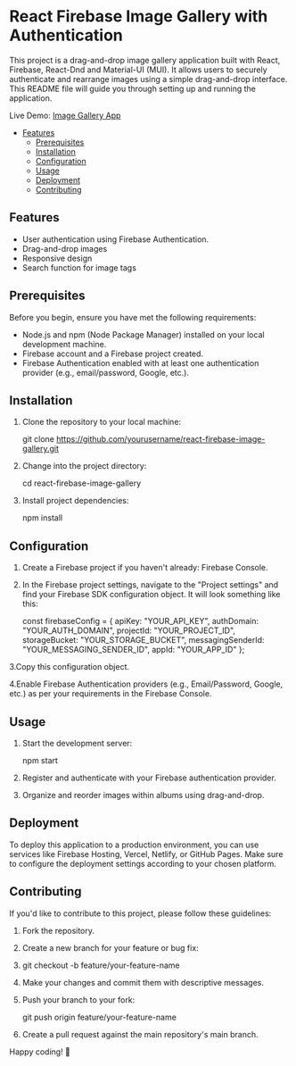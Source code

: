 # React Firebase Image Gallery with Authentication

This project is a drag-and-drop image gallery application built with React, Firebase, React-Dnd and Material-UI (MUI). It allows users to securely authenticate and rearrange images using a simple drag-and-drop interface. This README file will guide you through setting up and running the application.

Live Demo: [Image Gallery App](http://localhost:3000)

- [Features](#features)
  - [Prerequisites](#prerequisites)
  - [Installation](#installation)
  - [Configuration](#configuration)
  - [Usage](#usage)
  - [Deployment](#deployment)
  - [Contributing](#contributing)

## Features

- User authentication using Firebase Authentication.
- Drag-and-drop images
- Responsive design
- Search function for image tags

## Prerequisites

Before you begin, ensure you have met the following requirements:

- Node.js and npm (Node Package Manager) installed on your local development machine.
- Firebase account and a Firebase project created.
- Firebase Authentication enabled with at least one authentication provider (e.g., email/password, Google, etc.).

## Installation

1. Clone the repository to your local machine:

   git clone https://github.com/yourusername/react-firebase-image-gallery.git

2. Change into the project directory:

   cd react-firebase-image-gallery

3. Install project dependencies:

   npm install

## Configuration

1. Create a Firebase project if you haven't already: Firebase Console.

2. In the Firebase project settings, navigate to the "Project settings" and find your Firebase SDK configuration object. It will look something like this:

   const firebaseConfig = {
   apiKey: "YOUR_API_KEY",
   authDomain: "YOUR_AUTH_DOMAIN",
   projectId: "YOUR_PROJECT_ID",
   storageBucket: "YOUR_STORAGE_BUCKET",
   messagingSenderId: "YOUR_MESSAGING_SENDER_ID",
   appId: "YOUR_APP_ID"
   };

3.Copy this configuration object.

4.Enable Firebase Authentication providers (e.g., Email/Password, Google, etc.) as per your requirements in the Firebase Console.

## Usage

1. Start the development server:

   npm start

2. Register and authenticate with your Firebase authentication provider.

3. Organize and reorder images within albums using drag-and-drop.

## Deployment

To deploy this application to a production environment, you can use services like Firebase Hosting, Vercel, Netlify, or GitHub Pages. Make sure to configure the deployment settings according to your chosen platform.

## Contributing

If you'd like to contribute to this project, please follow these guidelines:

1. Fork the repository.

2. Create a new branch for your feature or bug fix:

3. git checkout -b feature/your-feature-name

4. Make your changes and commit them with descriptive messages.

5. Push your branch to your fork:

   git push origin feature/your-feature-name

6. Create a pull request against the main repository's main branch.

Happy coding! 🚀
